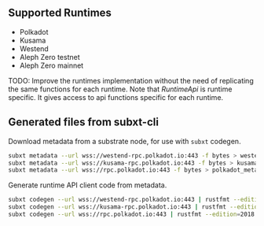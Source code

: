 ## Supported Runtimes
  - Polkadot
  - Kusama
  - Westend
  - Aleph Zero testnet
  - Aleph Zero mainnet

TODO: Improve the runtimes implementation without the need of replicating the same functions for each runtime. Note that *RuntimeApi* is runtime specific. It gives access to api functions specific for each runtime.

## Generated files from subxt-cli

Download metadata from a substrate node, for use with `subxt` codegen.

```bash
subxt metadata --url wss://westend-rpc.polkadot.io:443 -f bytes > westend_metadata.scale
subxt metadata --url wss://kusama-rpc.polkadot.io:443 -f bytes > kusama_metadata.scale
subxt metadata --url wss://rpc.polkadot.io:443 -f bytes > polkadot_metadata.scale
```

Generate runtime API client code from metadata.

```bash
subxt codegen --url wss://westend-rpc.polkadot.io:443 | rustfmt --edition=2018 --emit=stdout > westend_metadata.rs
subxt codegen --url wss://kusama-rpc.polkadot.io:443 | rustfmt --edition=2018 --emit=stdout > kusama_runtime.rs
subxt codegen --url wss://rpc.polkadot.io:443 | rustfmt --edition=2018 --emit=stdout > polkadot_runtime.rs
```
